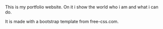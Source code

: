 This is my portfolio website. On it i show the world who i am and what i can do.

It is made with a bootstrap template from free-css.com.
